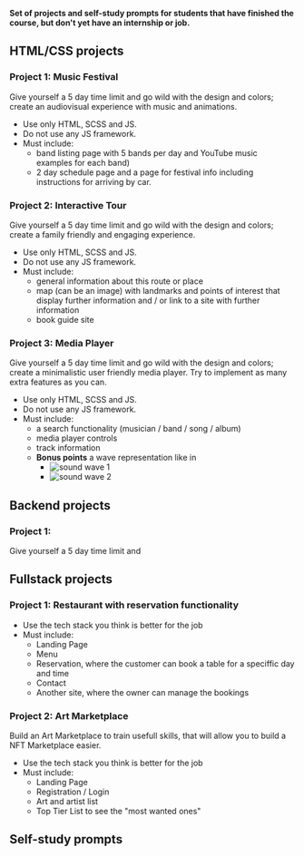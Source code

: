 **Set of projects and self-study prompts for students that have finished the course, but don't yet have an internship or job.**


## HTML/CSS projects

### Project 1: Music Festival

Give yourself a 5 day time limit and go wild with the design and colors; create an audiovisual experience with music and animations.

- Use only HTML, SCSS and JS.
- Do not use any JS framework.
- Must include: 
  - band listing page with 5 bands per day and YouTube music examples for each band)
  - 2 day schedule page and a page for festival info including instructions for arriving by car.


### Project 2: Interactive Tour

Give yourself a 5 day time limit and go wild with the design and colors; create a family friendly and engaging experience.

- Use only HTML, SCSS and JS.
- Do not use any JS framework.
- Must include: 
  - general information about this route or place
  - map (can be an image) with landmarks and points of interest that display further information and / or link to a site with further information
  - book guide site
  
### Project 3: Media Player

Give yourself a 5 day time limit and go wild with the design and colors; create a minimalistic user friendly media player. Try to implement as many extra features as you can.

- Use only HTML, SCSS and JS.
- Do not use any JS framework.
- Must include: 
  - a search functionality (musician / band / song / album) 
  - media player controls
  - track information
  - **Bonus points** a wave representation like in 
    - ![sound wave 1](https://user-images.githubusercontent.com/84008066/197485701-07942dd4-fab2-43ab-867d-5f17967d6a12.jpg)
    - ![sound wave 2](https://user-images.githubusercontent.com/84008066/197485698-caa01546-8a67-4ed7-a631-87071c06cdbb.jpg)
  
  
## Backend projects

### Project 1: 

Give yourself a 5 day time limit and 


## Fullstack projects

### Project 1: Restaurant with reservation functionality

- Use the tech stack you think is better for the job
- Must include: 
  - Landing Page
  - Menu
  - Reservation, where the customer can book a table for a speciffic day and time
  - Contact
  - Another site, where the owner can manage the bookings
  
### Project 2: Art Marketplace
  
  Build an Art Marketplace to train usefull skills, that will allow you to build a NFT Marketplace easier.
  
- Use the tech stack you think is better for the job
- Must include: 
  - Landing Page
  - Registration / Login
  - Art and artist list
  - Top Tier List to see the "most wanted ones"
  
## Self-study prompts

